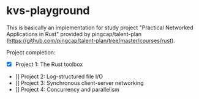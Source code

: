 # kvs-playground

This is basically an implementation for study project "Practical Networked Applications in Rust" provided by pingcap/talent-plan (https://github.com/pingcap/talent-plan/tree/master/courses/rust).

Project completion: 

- [x] Project 1: The Rust toolbox
- [] Project 2: Log-structured file I/O
- [] Project 3: Synchronous client-server networking
- [] Project 4: Concurrency and parallelism